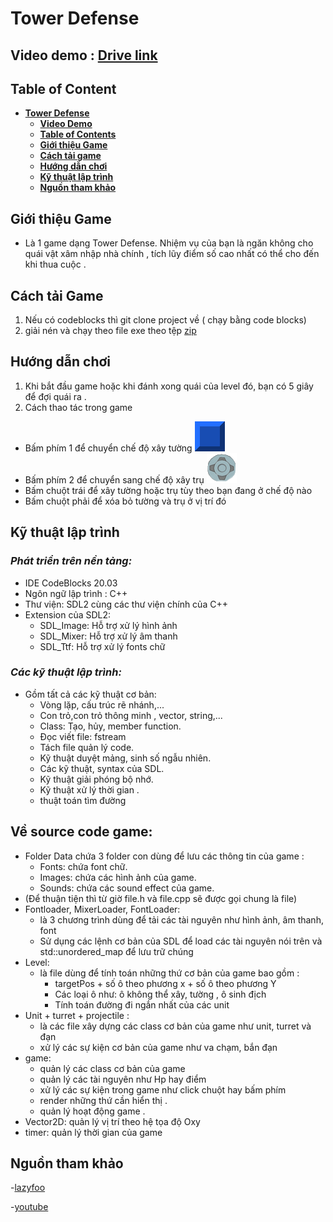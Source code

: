 # **Tower Defense**
## **Video demo** : [Drive link](https://drive.google.com/file/d/1OFSKsEE1SBk7E3eio2TZ0CTekAB1_QS4/view?usp=drive_link)
## **Table of Content**
-   [**Tower Defense**](#tower-defense)
    - [**Video Demo**](#video-demo)    
    - [**Table of Contents**](#table-of-contents)
    - [**Giới thiệu Game**](#giới-thiệu-game)
    - [**Cách tải game**](#cách-tải-game)
    - [**Hướng dẫn chơi**](#hướng-dẫn-chơi)
    - [**Kỹ thuật lập trình**](#kỹ-thuật-lập-trình)
    - [**Nguồn tham khảo**](#nguồn-tham-khảo)
    

## **Giới thiệu Game**
- Là 1 game dạng Tower Defense. Nhiệm vụ của bạn là ngăn không cho quái vật xâm nhập nhà chính , tích lũy điểm số cao 
nhất có thể cho đến khi thua cuộc .

## **Cách tải Game**
1. Nếu có codeblocks thì git clone project về ( chạy bằng code blocks)
2. giải nén và chạy theo file exe theo tệp [zip](https://github.com/mingg23805/sdl2_game_UET_INT2215/blob/main/Data/Images/Tile%20Wall.bmp)

## **Hướng dẫn chơi**
1. Khi bắt đầu game hoặc khi đánh xong quái của level đó, bạn có 5 giây để đợi quái ra .
2. Cách thao tác trong game 
 - Bấm phím 1 để chuyển chế độ xây tường    <img src= https://github.com/mingg23805/sdl2_game_UET_INT2215/blob/main/Data/Images/Tile%20Wall.bmp>
 - Bấm phím 2 để chuyển sang chế độ xây trụ  <img src=https://github.com/mingg23805/sdl2_game_UET_INT2215/blob/main/Data/Images/Turret%20Under.bmp>
 - Bấm chuột trái để xây tường hoặc trụ tùy theo bạn đang ở chế độ nào
 - Bấm chuột phải để xóa bỏ tường và trụ ở vị trí đó 

## **Kỹ thuật lập trình**
### ***Phát triển trên nền tảng:***
- IDE CodeBlocks 20.03
- Ngôn ngữ lập trình : C++
- Thư viện: SDL2 cùng các thư viện chính của C++
- Extension của SDL2:
    - SDL_Image: Hỗ trợ xử lý hình ảnh
    - SDL_Mixer: Hỗ trợ xử lý âm thanh
    - SDL_Ttf: Hỗ trợ xử lý fonts chữ
### ***Các kỹ thuật lập trình:***
- Gồm tất cả các kỹ thuật cơ bản:
    - Vòng lặp, cấu trúc rẽ nhánh,...
    - Con trỏ,con trỏ thông minh , vector, string,...
    - Class: Tạo, hủy, member function.
    - Đọc viết file: fstream
    - Tách file quản lý code.
    - Kỹ thuật duyệt mảng, sinh số ngẫu nhiên.
    - Các kỹ thuật, syntax của SDL.
    - Kỹ thuật giải phóng bộ nhớ.
    - Kỹ thuật xử lý thời gian .
    - thuật toán tìm đường 
  

## **Về source code game:**
- Folder Data chứa 3 folder con dùng để lưu các thông tin của game :
    - Fonts:  chứa font chữ.
    - Images: chứa các hình ảnh của game.
    - Sounds: chứa các sound effect của game.
- (Để thuận tiện thì từ giờ file.h và file.cpp sẽ được gọi chung là file)  
- Fontloader, MixerLoader, FontLoader:
  -  là 3 chương trình dùng để tải các tài nguyên như  hình ảnh, âm thanh, font 
   - Sử dụng các lệnh cơ bản của SDL để load các tài nguyên nói trên  và std::unordered_map để lưu trữ chúng
- Level:
  - là file dùng để tính toán những thứ cơ bản của game bao gồm :
     + targetPos + số ô theo phương x + số ô theo phương Y 
     + Các loại ô như: ô không thể xây, tường , ô sinh địch 
     + Tính toán đường đi ngắn nhất của các unit
 - Unit + turret + projectile : 
   - là các file xây dựng các class cơ bản của game như unit, turret và đạn 
   - xử lý các sự kiện cơ bản của game như va chạm, bắn đạn 
 - game:
    - quản lý các class cơ bản của game
    - quản lý các tài nguyên như Hp  hay điểm
    - xử lý các sự kiện trong game như click chuột hay bấm phím 
    - render những thứ cần hiển thị .    
    - quản lý hoạt động game .
  - Vector2D: quản lý vị trí theo hệ tọa độ Oxy 
  - timer: quản lý thời gian của game 
## **Nguồn tham khảo**  
 -[lazyfoo](https://lazyfoo.net/tutorials/SDL/)

 -[youtube](https://www.youtube.com/@funneractic)
